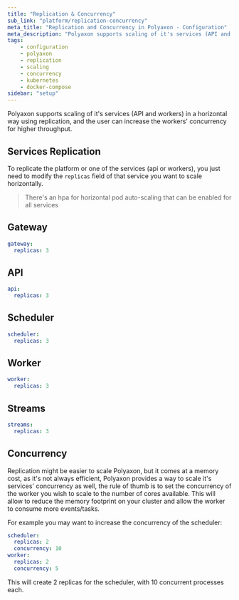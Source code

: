 ```yaml
---
title: "Replication & Concurrency"
sub_link: "platform/replication-concurrency"
meta_title: "Replication and Concurrency in Polyaxon - Configuration"
meta_description: "Polyaxon supports scaling of it's services (API and workers) in a horizontal way using replication, and the user can increase the workers' concurrency for higher throughput."
tags:
    - configuration
    - polyaxon
    - replication
    - scaling
    - concurrency
    - kubernetes
    - docker-compose
sidebar: "setup"
---
```


Polyaxon supports scaling of it's services (API and workers) in a horizontal way using replication, and the user can increase the workers' concurrency for higher throughput.

## Services Replication

To replicate the platform or one of the services (api or workers), 
you just need to modify the `replicas` field of that service you want to scale horizontally.

> There's an hpa for horizontal pod auto-scaling that can be enabled for all services 


## Gateway

```yaml
gateway:
  replicas: 3
```

## API

```yaml
api:
  replicas: 3
```

## Scheduler

```yaml
scheduler:
  replicas: 3
```

## Worker

```yaml
worker:
  replicas: 3
```

## Streams

```yaml
streams:
  replicas: 3
```

## Concurrency

Replication might be easier to scale Polyaxon, but it comes at a memory cost, as it's not always efficient, 
Polyaxon provides a way to scale it's services' concurrency as well, 
the rule of thumb is to set the concurrency of the worker you wish to scale to the number of cores available. 
This will allow to reduce the memory footprint on your cluster and allow the worker to consume more events/tasks.

For example you may want to increase the concurrency of the scheduler:

```yaml
scheduler:
  replicas: 2
  concurrency: 10  
worker:
  replicas: 2
  concurrency: 5
``` 

This will create 2 replicas for the scheduler, with 10 concurrent processes each.
